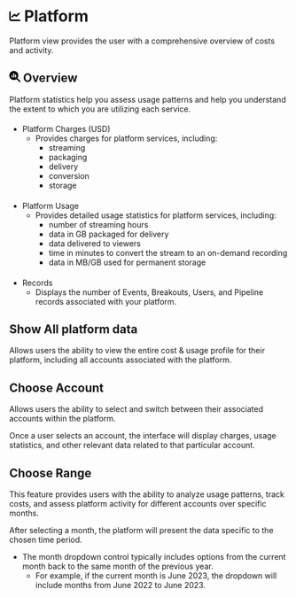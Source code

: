 # <img src="https://raw.githubusercontent.com/vishaldhole173/pro-stream-documentation/main/fontawesome/svgs/solid/chart-line.svg" width="20" height="20"> Platform

Platform view provides the user with a comprehensive overview of costs and activity.
## <img src="https://raw.githubusercontent.com/vishaldhole173/pro-stream-documentation/main/fontawesome/svgs/solid/magnifying-glass-chart.svg" width="20" height="20"> Overview
Platform statistics help you assess usage patterns and help you understand the extent to which you are utilizing each service.
####
* Platform Charges (USD)
  - Provides charges for platform services, including:
    - streaming
    - packaging
    - delivery
    - conversion
    - storage
####
* Platform Usage
  - Provides detailed usage statistics for platform services, including:
    - number of streaming hours
    - data in GB packaged for delivery
    - data delivered to viewers
    - time in minutes to convert the stream to an on-demand recording
    - data in MB/GB used for permanent storage
####
* Records
  - Displays the number of Events, Breakouts, Users, and Pipeline records associated with your platform.

## Show All platform data
Allows users the ability to view the entire cost & usage profile for their platform, including all accounts associated with the platform.

## Choose Account

Allows users the ability to select and switch between their associated accounts within the platform.

Once a user selects an account, the interface will display charges, usage statistics, and other relevant data related to that particular account.

## Choose Range

This feature provides users with the ability to analyze usage patterns, track costs, and assess platform activity for different accounts over specific months.

After selecting a month, the platform will present the data specific to the chosen time period.

* The month dropdown control typically includes options from the current month back to the same month of the previous year.
  - For example, if the current month is June 2023, the dropdown will include months from June 2022 to June 2023.

  
